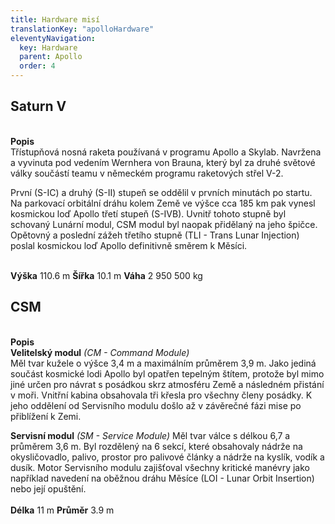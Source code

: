```yaml
---
title: Hardware misí
translationKey: "apolloHardware"
eleventyNavigation:
  key: Hardware
  parent: Apollo
  order: 4
---
```

<h2>Saturn V</h2>
<div class="double">
<div class="left">

<div class="pswp-gallery" id="my-gallery">
<a href="/assets/img/apollo/hardware/saturn.jpg" 
    data-pswp-width="1448" 
    data-pswp-height="2048" 
    target="_blank">
    <img src="/assets/img/apollo/hardware/thumbnails/saturn.jpg" alt="" />
</a>
</div>

</div>
<div class="right">
<br><strong>Popis</strong><br>
Třístupňová nosná raketa používaná v programu Apollo a Skylab. Navržena a vyvinuta pod vedením Wernhera von Brauna, který byl za druhé světové války součástí teamu v německém programu raketových střel V-2.

První (S-IC) a druhý (S-II) stupeň se oddělil v prvních minutách po startu. Na parkovací orbitální dráhu kolem Země ve výšce cca 185 km pak vynesl kosmickou loď Apollo třetí stupeň (S-IVB). Uvnitř tohoto stupně byl schovaný Lunární modul, CSM modul byl naopak přidělaný na jeho špičce. Opětovný a poslední zážeh třetího stupně (TLI - Trans Lunar Injection) poslal kosmickou loď Apollo definitivně směrem k Měsíci.    

<br><strong>Výška</strong> 110.6 m
<strong>Šířka</strong> 10.1 m
<strong>Váha</strong> 2 950 500 kg
</div>
</div>

<h2>CSM</h2>
<div class="double">
<div class="left">

<div class="pswp-gallery" id="my-gallery">
<a href="/assets/img/apollo/hardware/csm.jpg" 
    data-pswp-width="1240" 
    data-pswp-height="1754" 
    target="_blank">
    <img src="/assets/img/apollo/hardware/thumbnails/csm.jpg" alt="" />
</a>
</div>

</div>
<div class="right">
<br><strong>Popis</strong><br>
<b>Velitelský modul</b><i> (CM - Command Module)</i><br>
Měl tvar kužele o výšce 3,4 m a maximálním průměrem 3,9 m. Jako jediná součást kosmické lodi Apollo byl opatřen tepelným štítem, protože byl mimo jiné určen pro návrat s posádkou skrz atmosféru Země a následném přistání v moři. Vnitřní kabina obsahovala tři křesla pro všechny členy posádky. K jeho oddělení od Servisního modulu došlo až v závěrečné fázi mise po přiblížení k Zemi.

<b>Servisní modul</b><i> (SM - Service Module)</i> 
Měl tvar válce s délkou 6,7 a průměrem 3,6 m. Byl rozdělený na 6 sekcí, které obsahovaly nádrže na okysličovadlo, palivo, prostor pro palivové články a nádrže na kyslík, vodík a dusík. Motor Servisního modulu zajišťoval všechny kritické manévry jako například navedení na oběžnou dráhu Měsíce (LOI - Lunar Orbit Insertion) nebo její opuštění.  
<br><strong>Délka</strong> 11 m
<strong>Průměr</strong> 3.9 m
</div>
</div>